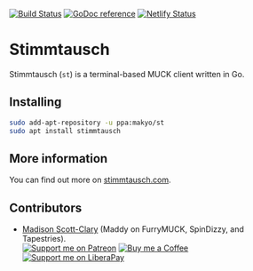 [![Build Status](https://travis-ci.org/makyo/stimmtausch.svg?branch=master)](https://travis-ci.org/makyo/stimmtausch)
[![GoDoc reference](https://godoc.org/github.com/makyo/stimmtausch?status.svg)](https://godoc.org/github.com/makyo/stimmtausch)
[![Netlify Status](https://api.netlify.com/api/v1/badges/5d1d3d2e-6fd3-4562-af33-70ac71eeb4eb/deploy-status)](https://app.netlify.com/sites/practical-bell-8414a4/deploys)

# Stimmtausch

Stimmtausch (`st`) is a terminal-based MUCK client written in Go.

## Installing

```bash
sudo add-apt-repository -u ppa:makyo/st
sudo apt install stimmtausch
```

## More information

You can find out more on [stimmtausch.com](https://stimmtausch.com).

## Contributors

* [Madison Scott-Clary](http://drab-makyo.com/contact/) (Maddy on FurryMUCK, SpinDizzy, and Tapestries).  
  [![Support me on Patreon](https://img.shields.io/badge/patreon-support-%23222222.svg)](https://patreon.com/makyo)
  [![Buy me a Coffee](https://img.shields.io/badge/patreon-support-%23222222.svg)](https://ko-fi.com/drabmakyo)
  [![Support me on LiberaPay](https://img.shields.io/badge/liberapay-support-%23222222.svg)](https://liberapay.com/makyo)
